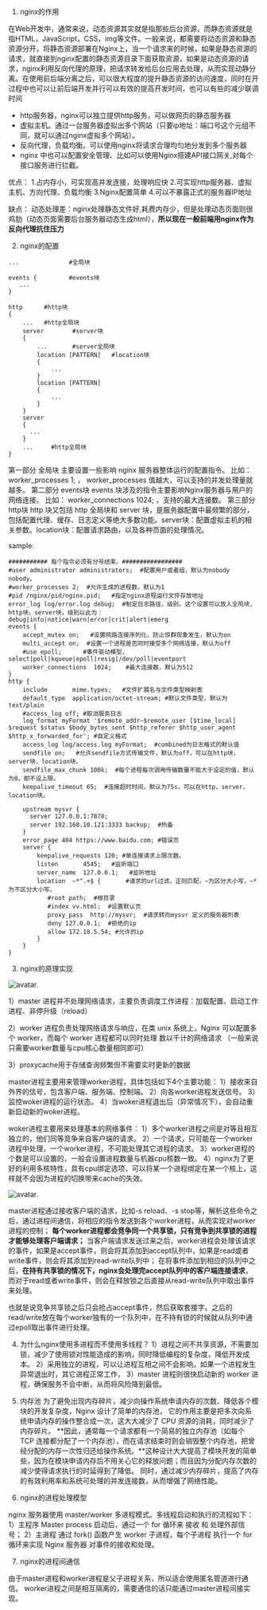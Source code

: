<!--
 * @Author: uestc.zyj@gmail.com
 * @Date: 2021-09-23 09:29:07
 * @LastEditTime: 2021-09-23 10:52:31
 * @Description: nginx interview questions
 * @FilePath: /interviews/nginx/nginx.md
-->


1. nginx的作用

在Web开发中，通常来说，动态资源其实就是指那些后台资源，而静态资源就是指HTML，JavaScript，CSS，img等文件。一般来说，都需要将动态资源和静态资源分开，将静态资源部署在Nginx上，当一个请求来的时候，如果是静态资源的请求，就直接到nginx配置的静态资源目录下面获取资源，如果是动态资源的请求，nginx利用反向代理的原理，把请求转发给后台应用去处理，从而实现动静分离。在使用前后端分离之后，可以很大程度的提升静态资源的访问速度，同时在开过程中也可以让前后端开发并行可以有效的提高开发时间，也可以有些的减少联调时间

- http服务器，nginx可以独立提供http服务，可以做网页的静态服务器
- 虚拟主机。通过一台服务器虚拟出多个网站（只要ip地址：端口号这个元组不同，就可以通过nginx虚拟多个网站）。
- 反向代理，负载均衡。可以使用nginx将请求合理均匀地分发到多个服务器
- nginx 中也可以配置安全管理、比如可以使用Nginx搭建API接口网关,对每个接口服务进行拦截。

优点：
1.占内存小，可实现高并发连接，处理响应快
2.可实现http服务器、虚拟主机、方向代理、负载均衡
3.Nginx配置简单
4.可以不暴露正式的服务器IP地址

缺点：
动态处理差：nginx处理静态文件好,耗费内存少，但是处理动态页面则很鸡肋（动态页面需要后台服务器动态生成html），**所以现在一般前端用nginx作为反向代理抗住压力**

2. nginx的配置

```
...              #全局块

events {         #events块
   ...
}

http      #http块
{
    ...   #http全局块
    server        #server块
    {
        ...       #server全局块
        location [PATTERN]   #location块
        {
            ...
        }
        location [PATTERN]
        {
            ...
        }
    }
    server
    {
      ...
    }
    ...     #http全局块
}
```

第一部分 全局块
主要设置一些影响 nginx 服务器整体运行的配置指令。  比如： worker_processes 1; ， worker_processes 值越大，可以支持的并发处理量就越多。
第二部分 events块
events 块涉及的指令主要影响Nginx服务器与用户的网络连接。  比如： worker_connections 1024; ，支持的最大连接数。
第三部分 http块
http 块又包括 http 全局块和 server 块，是服务器配置中最频繁的部分，包括配置代理、缓存、日志定义等绝大多数功能。server块：配置虚拟主机的相关参数。location块：配置请求路由，以及各种页面的处理情况。

sample:
```
########### 每个指令必须有分号结束。#################
#user administrator administrators;  #配置用户或者组，默认为nobody nobody。
#worker_processes 2;  #允许生成的进程数，默认为1
#pid /nginx/pid/nginx.pid;   #指定nginx进程运行文件存放地址
error_log log/error.log debug;  #制定日志路径，级别。这个设置可以放入全局块，http块，server块，级别以此为：debug|info|notice|warn|error|crit|alert|emerg
events {
    accept_mutex on;   #设置网路连接序列化，防止惊群现象发生，默认为on
    multi_accept on;  #设置一个进程是否同时接受多个网络连接，默认为off
    #use epoll;      #事件驱动模型，select|poll|kqueue|epoll|resig|/dev/poll|eventport
    worker_connections  1024;    #最大连接数，默认为512
}
http {
    include       mime.types;   #文件扩展名与文件类型映射表
    default_type  application/octet-stream; #默认文件类型，默认为text/plain
    #access_log off; #取消服务日志
    log_format myFormat '$remote_addr–$remote_user [$time_local] $request $status $body_bytes_sent $http_referer $http_user_agent $http_x_forwarded_for'; #自定义格式
    access_log log/access.log myFormat;  #combined为日志格式的默认值
    sendfile on;   #允许sendfile方式传输文件，默认为off，可以在http块，server块，location块。
    sendfile_max_chunk 100k;  #每个进程每次调用传输数量不能大于设定的值，默认为0，即不设上限。
    keepalive_timeout 65;  #连接超时时间，默认为75s，可以在http，server，location块。

    upstream mysvr {
      server 127.0.0.1:7878;
      server 192.168.10.121:3333 backup;  #热备
    }
    error_page 404 https://www.baidu.com; #错误页
    server {
        keepalive_requests 120; #单连接请求上限次数。
        listen       4545;   #监听端口
        server_name  127.0.0.1;   #监听地址
        location  ~*^.+$ {       #请求的url过滤，正则匹配，~为区分大小写，~*为不区分大小写。
           #root path;  #根目录
           #index vv.html;  #设置默认页
           proxy_pass  http://mysvr;  #请求转向mysvr 定义的服务器列表
           deny 127.0.0.1;  #拒绝的ip
           allow 172.18.5.54; #允许的ip
        }
    }
}
```

3. nginx的原理实现

 ![avatar](image/nginx-design.png).

1）master 进程并不处理网络请求，主要负责调度工作进程：加载配置、启动工作进程、非停升级（reload）

2）worker 进程负责处理网络请求与响应，在类 unix 系统上，Nginx 可以配置多个 worker，而每个 worker 进程都可以同时处理 数以千计的网络请求 （一般来说只需要worker数量与cpu核心数量相同即可）

3）proxycache用于存储查询频繁但不需要实时更新的数据


master进程主要用来管理worker进程，具体包括如下4个主要功能：
1）接收来自外界的信号，包含客户端、服务端、控制端。
2）向各worker进程发送信号。
3）监控woker进程的运行状态。
4）当woker进程退出后（异常情况下），会自动重新启动新的woker进程。

woker进程主要用来处理基本的网络事件：
1）多个worker进程之间是对等且相互独立的，他们同等竞争来自客户端的请求。
2）一个请求，只可能在一个worker进程中处理，一个worker进程，不可能处理其它进程的请求。
3）worker进程的个数是可以设置的，一般会设置进程数量与机器cpu核数一致。
4）nginx为了更好的利用多核特性，具有cpu绑定选项，可以将某一个进程绑定在某一个核上，这样就不会因为进程的切换带来cache的失效。

 ![avatar](image/worker竞争.png).

master进程通过接收客户端的请求，比如-s reload、-s stop等，解析这些命令之后，通过进程间通信，将相应的指令发送到各个worker进程，从而实现对worker进程的控制；
**每个worker进程都会竞争同一个共享锁，只有竞争到共享锁的进程才能够处理客户端请求；**
当客户端请求发送过来之后，worker进程会处理该请求的事件，如果是accept事件，则会将其添加到accept队列中，如果是read或者write事件，则会将其添加到read-write队列中；
在将事件添加到相应的队列中之后，**在持有共享锁的情况下，nginx会处理完accept队列中的客户端连接请求**，而对于read或者write事件，则会在释放锁之后直接从read-write队列中取出事件来处理。

也就是说竞争共享锁之后只会抢占accept事件，然后获取套接字。之后的read/write放在每个worker独有的一个队列中，在不持有锁的时候就从队列中通过epoll取出事件进行处理。

4. 为什么nginx使用多进程而不使用多线程？
1）进程之间不共享资源，不需要加锁，减少了使用锁对性能造成的影响，同时降低编程的复杂度，降低开发成本。
2）采用独立的进程，可以让进程互相之间不会影响，如果一个进程发生异常退出时，其它进程正常工作，
3）master 进程则很快启动新的 worker 进程，确保服务不会中断，从而将风险降到最低。

5. 内存池
为了避免出现内存碎片，减少向操作系统申请内存的次数、降低各个模块的开发复杂度，Nginx 设计了简单的内存池，
它的作用主要是把多次向系统申请内存的操作整合成一次，这大大减少了 CPU 资源的消耗，同时减少了内存碎片。
**因此，通常每一个请求都有一个简易的独立内存池（如每个 TCP 连接都分配了一个内存池），而在请求结束时则会销毁整个内存池，把曾经分配的内存一次性归还给操作系统。**这种设计大大提高了模块开发的简单些，因为在模块申请内存后不用关心它的释放问题；而且因为分配内存次数的减少使得请求执行的时延得到了降低。
同时，通过减少内存碎片，提高了内存的有效利用率和系统可处理的并发连接数，从而增强了网络性能。


6. nginx的进程处理模型

nginx 服务器使用 master/worker 多进程模式。多线程启动和执行的流程如下：
1）主程序 Master process 启动后，通过一个 for 循环来 接收 和 处理外部信号；
2）主进程 通过 fork() 函数产生 worker 子进程，每个子进程 执行一个 for 循环来实现 Nginx 服务器 对事件的接收和处理。


7. nginx的进程间通信

由于master进程和worker进程是父子进程关系，所以适合使用匿名管道进行通信。
worker进程之间是相互隔离的，需要通信的话只能通过master进程间接实现。


